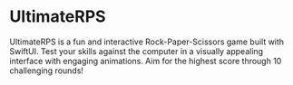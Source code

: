# UltimateRPS
UltimateRPS is a fun and interactive Rock-Paper-Scissors game built with SwiftUI. Test your skills against the computer in a visually appealing interface with engaging animations. Aim for the highest score through 10 challenging rounds!
